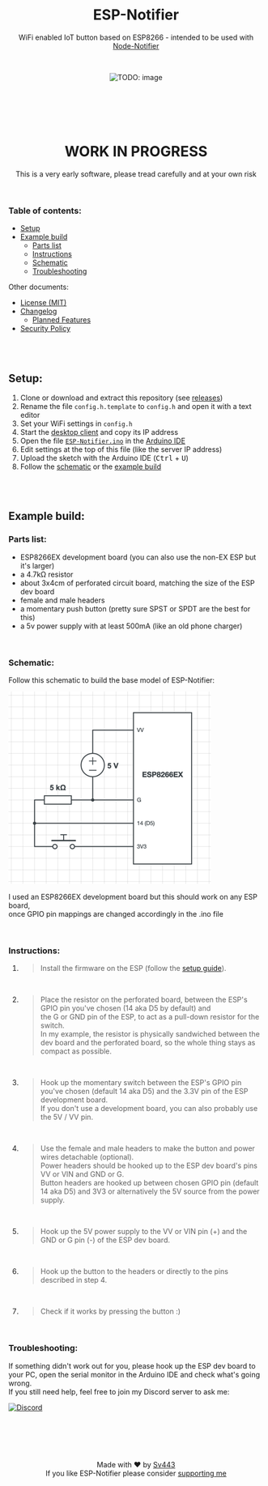 <div align="center" style="text-align: center;">

# ESP-Notifier
WiFi enabled IoT button based on ESP8266 - intended to be used with [Node-Notifier](https://github.com/Sv443/Node-Notifier)

<br>

![TODO: image](./.github/esp-notifier.png)

<br><br><br><br>

# WORK IN PROGRESS
This is a very early software, please tread carefully and at your own risk

</div>

<br>

### Table of contents:
- [Setup](#setup)
- [Example build](#example-build)
    - [Parts list](#parts-list)
    - [Instructions](#instructions)
    - [Schematic](#schematic)
    - [Troubleshooting](#troubleshooting)

Other documents:
- [License (MIT)](./LICENSE.txt)
- [Changelog](./changelog.md#readme)
    - [Planned Features](./changelog.md#planned-features)
- [Security Policy](./.github/SECURITY.md#readme)

<br><br>

## Setup:
1. Clone or download and extract this repository (see [releases](https://github.com/Sv443/ESP-Notifier/releases))
3. Rename the file `config.h.template` to `config.h` and open it with a text editor
3. Set your WiFi settings in `config.h`
6. Start the [desktop client](https://github.com/Sv443/Node-Notifier) and copy its IP address
2. Open the file [`ESP-Notifier.ino`](./ESP-Notifier.ino) in the [Arduino IDE](https://www.arduino.cc/en/software)
3. Edit settings at the top of this file (like the server IP address)
4. Upload the sketch with the Arduino IDE (<kbd>Ctrl</kbd> + <kbd>U</kbd>)
5. Follow the [schematic](#schematic) or the [example build](#example-build)

<br><br>

## Example build:

### Parts list:
- ESP8266EX development board (you can also use the non-EX ESP but it's larger)
- a 4.7kΩ resistor
- about 3x4cm of perforated circuit board, matching the size of the ESP dev board
- female and male headers
- a momentary push button (pretty sure SPST or SPDT are the best for this)
- a 5v power supply with at least 500mA (like an old phone charger)

<br>

### Schematic:
Follow this schematic to build the base model of ESP-Notifier:  

[![schematic image](./.github/schematic.png)](./.github/schematic.png)
  
I used an ESP8266EX development board but this should work on any ESP board,  
once GPIO pin mappings are changed accordingly in the .ino file

<br>

### Instructions:
1. > Install the firmware on the ESP (follow the [setup guide](#setup)).

<br>

2. > Place the resistor on the perforated board, between the ESP's GPIO pin you've chosen (14 aka D5 by default) and  
   > the G or GND pin of the ESP, to act as a pull-down resistor for the switch.  
   > In my example, the resistor is physically sandwiched between the dev board and the perforated board, so the whole thing stays as compact as possible.

<br>

3. > Hook up the momentary switch between the ESP's GPIO pin you've chosen (default 14 aka D5) and the 3.3V pin of the ESP development board.  
   > If you don't use a development board, you can also probably use the 5V / VV pin.

<br>

4. > Use the female and male headers to make the button and power wires detachable (optional).  
   > Power headers should be hooked up to the ESP dev board's pins VV or VIN and GND or G.  
   > Button headers are hooked up between chosen GPIO pin (default 14 aka D5) and 3V3 or alternatively the 5V source from the power supply.

<br>

5. > Hook up the 5V power supply to the VV or VIN pin (+) and the GND or G pin (-) of the ESP dev board.

<br>

6. > Hook up the button to the headers or directly to the pins described in step 4.

<br>

7. > Check if it works by pressing the button :)

<br>

### Troubleshooting:
If something didn't work out for you, please hook up the ESP dev board to your PC, open the serial monitor in the Arduino IDE and check what's going wrong.  
If you still need help, feel free to join my Discord server to ask me:  
  
[![Discord](https://img.shields.io/discord/565933531214118942)](https://dc.sv443.net/)



<br><br><br><br>

<div align="center" style="text-align: center;">

Made with ❤️ by [Sv443](https://github.com/Sv443)  
If you like ESP-Notifier please consider [supporting me](https://github.com/sponsors/Sv443)

</div>